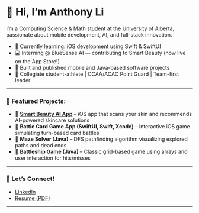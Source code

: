 # 👋 Hi, I’m Anthony Li

I’m a Computing Science & Math student at the University of Alberta, passionate about mobile development, AI, and full-stack innovation.

- 🧠 Currently learning: iOS development using Swift & SwiftUI  
- 💻 Interning @ BlueSense AI — contributing to Smart Beauty (now live on the App Store!)  
- 📱 Built and published mobile and Java-based software projects  
- 🏀 Collegiate student-athlete | CCAA/ACAC Point Guard | Team-first leader

---

### 🚀 Featured Projects:
- 🔬 **[Smart Beauty AI App](https://apps.apple.com/ca/app/smart-beauty-ai-skin-care/id6744248583)** – iOS app that scans your skin and recommends AI-powered skincare solutions  
- 🎴 **Battle Card Game App (SwiftUI, Swift, Xcode)** – Interactive iOS game simulating turn-based card battles  
- 🧭 **Maze Solver (Java)** – DFS pathfinding algorithm visualizing explored paths and dead ends  
- 🚢 **Battleship Game (Java)** – Classic grid-based game using arrays and user interaction for hits/misses

---

### 🔗 Let’s Connect!
- [LinkedIn](https://www.linkedin.com/in/anthony-li-013b95368)  
- [Resume (PDF)](https://github.com/anthonyyli05/anthonyyli05/blob/main/Anthony%20Li%20Resume.docx) 

---
